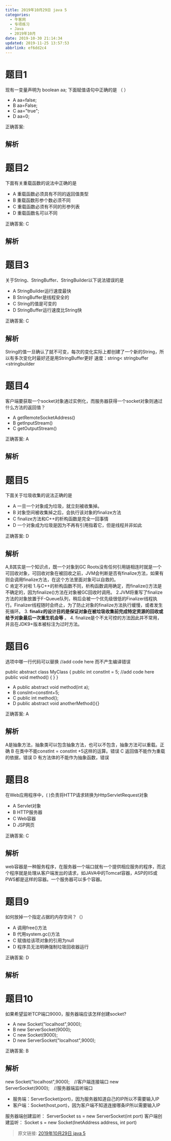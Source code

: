 ```yaml
---
title: 2019年10月29日 java 5
categories: 
  - 牛客网
  - 专项练习
  - Java
  - 2019年10月
date: 2019-10-30 21:14:34
updated: 2019-11-25 13:57:53
abbrlink: ef6dd2c4
---
```

# 题目1
现有一变量声明为 boolean aa; 下面赋值语句中正确的是 （ ）

- A aa=false;
- B aa=False;
- C aa="true";
- D aa=0;

正确答案:
## 解析

# 题目2
下面有关重载函数的说法中正确的是
- A 重载函数必须具有不同的返回值类型
- B 重载函数形参个数必须不同
- C 重载函数必须有不同的形参列表
- D 重载函数名可以不同

正确答案: C
## 解析

# 题目3
关于String、StringBuffer、StringBuilder以下说法错误的是
- A StringBuilder运行速度最快
- B StringBuffer是线程安全的
- C String的值是可变的
- D StringBuffer运行速度比String快

正确答案: C
## 解析
String的值一旦确认了就不可变，每次的变化实际上都创建了一个新的String，所以有多次变化时最好还是用StringBuffer更好
速度：string< stringbuffer <stringbuilder

# 题目4
客户端要获取一个socket对象通过实例化，而服务器获得一个socket对象则通过什么方法的返回值？
- A getRemoteSocketAddress()
- B getInputStream()
- C getOutputStream()

正确答案: A
## 解析

# 题目5
下面关于垃圾收集的说法正确的是
- A 一旦一个对象成为垃圾，就立刻被收集掉。
- B 对象空间被收集掉之后，会执行该对象的finalize方法
- C finalize方法和C++的析构函数是完全一回事情
- D 一个对象成为垃圾是因为不再有引用指着它，但是线程并非如此

正确答案: D
## 解析
A,B其实是一个知识点，既一个对象到GC Roots没有任何引用链相连时就是一个可回收对象，可回收对象在被回收之前，JVM会判断是否有finalize方法，如果有则会调用finalize方法，在这个方法里面对象可以自救的。  
C 肯定不对啦 
1.与C++的析构函数不同，析构函数调用确定，而finalize()方法是不确定的，因为finalize()方法在对象被GC回收时调用。 
2.JVM将重写了finalize方法的对象放置于F-Queue队列，稍后会被一个优先级很低的Finalizer线程执行。Finalizer线程随时会终止，为了防止对象的finalize方法执行缓慢，或者发生死循环。
 3. **finaliz的设计目的是保证对象在被垃圾收集前完成特定资源的回收或给予对象最后一次重生机会等** 。 
4. finalize是个不太可控的方法因此并不常用，并且在JDK9+版本被标注为过时方法。

# 题目6
选项中哪一行代码可以替换 //add code here 而不产生编译错误

public abstract class MyClass {
     public int constInt = 5;
     //add code here
     public void method() {
     } 
} 

- A public abstract void method(int a);
- B consInt=constInt+5;
- C public int method();
- D public abstract void anotherMethod(){}

正确答案: A
## 解析
A是抽象方法，抽象类可以包含抽象方法，也可以不包含，抽象方法可以重载。正确
B 在类中不能constInt = constInt +5这样的运算。错误
C 返回值不能作为重载的依据，错误
D 有方法体的不能作为抽象函数，错误

# 题目8
在Web应用程序中，(    )负责将HTTP请求转换为HttpServletRequest对象
- A Servlet对象
- B HTTP服务器
- C Web容器
- D JSP网页

正确答案: C
## 解析
web容器是一种服务程序，在服务器一个端口就有一个提供相应服务的程序，而这个程序就是处理从客户端发出的请求，如JAVA中的Tomcat容器，ASP的IIS或PWS都是这样的容器。一个服务器可以多个容器。

# 题目9
如何放掉一个指定占据的内存空间？（）
- A 调用free()方法
- B 代用system.gc()方法
- C 赋值给该项对象的引用为null
- D 程序员无法明确强制垃圾回收器运行

正确答案: D
## 解析

# 题目10
如果希望监听TCP端口9000，服务器端应该怎样创建socket?
- A new Socket("localhost",9000);
- B new ServerSocket(9000);
- C new Socket(9000);
- D new ServerSocket("localhost",9000);

正确答案: B
## 解析
new Socket("localhost",9000);　//客户端连接端口 
new ServerSocket(9000);　//服务器端监听端口
- 服务端：ServerSocket(port)，因为服务器知道自己的IP所以不需要输入IP
- 客户端：Socket(host,port)，因为客户端不知道连接哪条IP所以需要输入IP

服务器端创建监听：
ServerSocket ss = new ServerSocket(int port)
客户端创建监听：
Socket s = new Socket(InetAddress address, int port)

>原文链接: [2019年10月29日 java 5](https://lanlan2017.github.io/blog/ef6dd2c4/)
